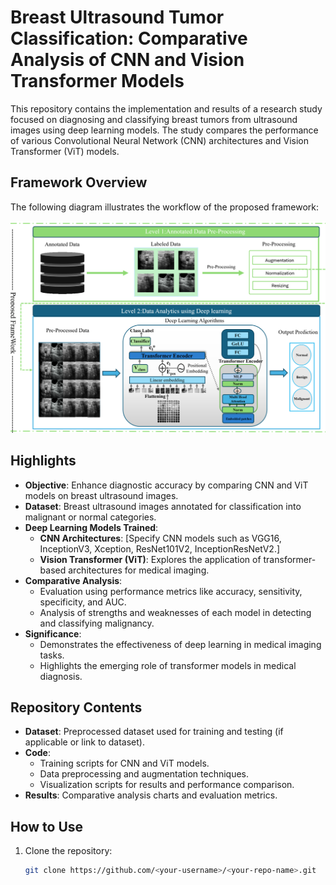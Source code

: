 # Breast Ultrasound Tumor Classification: Comparative Analysis of CNN and Vision Transformer Models

This repository contains the implementation and results of a research study focused on diagnosing and classifying breast tumors from ultrasound images using deep learning models. The study compares the performance of various Convolutional Neural Network (CNN) architectures and Vision Transformer (ViT) models.

## Framework Overview
The following diagram illustrates the workflow of the proposed framework:

![Framework Overview](assets/frameWork_BreastUS.png)

## Highlights
- **Objective**: Enhance diagnostic accuracy by comparing CNN and ViT models on breast ultrasound images.
- **Dataset**: Breast ultrasound images annotated for classification into malignant or normal categories.
- **Deep Learning Models Trained**:
  - **CNN Architectures**: [Specify CNN models such as VGG16, InceptionV3, Xception, ResNet101V2, InceptionResNetV2.]
  - **Vision Transformer (ViT)**: Explores the application of transformer-based architectures for medical imaging.
- **Comparative Analysis**:
  - Evaluation using performance metrics like accuracy, sensitivity, specificity, and AUC.
  - Analysis of strengths and weaknesses of each model in detecting and classifying malignancy.
- **Significance**:
  - Demonstrates the effectiveness of deep learning in medical imaging tasks.
  - Highlights the emerging role of transformer models in medical diagnosis.

## Repository Contents
- **Dataset**: Preprocessed dataset used for training and testing (if applicable or link to dataset).
- **Code**:
  - Training scripts for CNN and ViT models.
  - Data preprocessing and augmentation techniques.
  - Visualization scripts for results and performance comparison.
- **Results**: Comparative analysis charts and evaluation metrics.

## How to Use
1. Clone the repository:
   ```bash
   git clone https://github.com/<your-username>/<your-repo-name>.git
